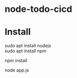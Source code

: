 # node-todo-cicd
# Install 

sudo apt install nodejs  
sudo apt install npm


npm install

node app.js

